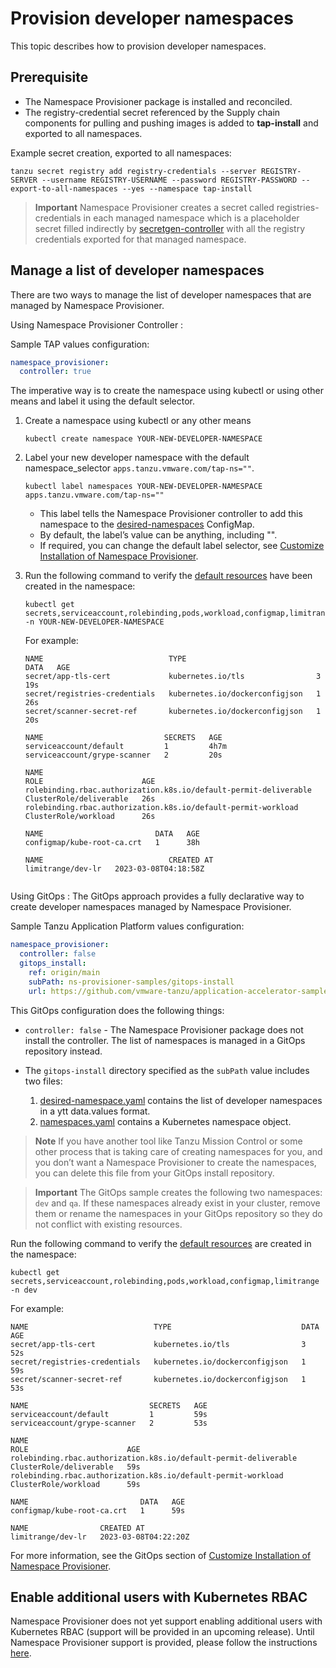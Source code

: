 # Provision developer namespaces

This topic describes how to provision developer namespaces.

## Prerequisite

- The Namespace Provisioner package is installed and reconciled.
- The registry-credential secret referenced by the Supply chain components for pulling and pushing images is added to **tap-install** and exported to all namespaces. 

Example secret creation, exported to all namespaces:

```shell
tanzu secret registry add registry-credentials --server REGISTRY-SERVER --username REGISTRY-USERNAME --password REGISTRY-PASSWORD --export-to-all-namespaces --yes --namespace tap-install
```

>**Important** Namespace Provisioner creates a secret called registries-credentials in each managed namespace which is a placeholder secret filled indirectly by [secretgen-controller](https://github.com/carvel-dev/secretgen-controller) with all the registry credentials exported for that managed  namespace.

## <a id ='manage-list'></a>Manage a list of developer namespaces

There are two ways to manage the list of developer namespaces that are managed by Namespace Provisioner.

Using Namespace Provisioner Controller
:

  Sample TAP values configuration:

  ```yaml
  namespace_provisioner:
    controller: true
  ```

  The imperative way is to create the namespace using kubectl or using other means and label it using the default selector.

  1. Create a namespace using kubectl or any other means

      ```shell
      kubectl create namespace YOUR-NEW-DEVELOPER-NAMESPACE
      ```

  2. Label your new developer namespace with the default namespace_selector `apps.tanzu.vmware.com/tap-ns=""`.

      ```shell
      kubectl label namespaces YOUR-NEW-DEVELOPER-NAMESPACE apps.tanzu.vmware.com/tap-ns=""
      ```

      - This label tells the Namespace Provisioner controller to add this namespace to the [desired-namespaces](about.hbs.md#desired-ns) ConfigMap.
      - By default, the label’s value can be anything, including "".
      - If required, you can change the default label selector, see [Customize Installation of Namespace Provisioner](customize-installation.md#con-label-selector).
  3. Run the following command to verify the [default resources](reference.md#default-resources) have been created in the namespace:

      ```shell
      kubectl get secrets,serviceaccount,rolebinding,pods,workload,configmap,limitrange -n YOUR-NEW-DEVELOPER-NAMESPACE
      ```
      For example:

      ```console
      NAME                            TYPE                             DATA   AGE
      secret/app-tls-cert             kubernetes.io/tls                3      19s
      secret/registries-credentials   kubernetes.io/dockerconfigjson   1      26s
      secret/scanner-secret-ref       kubernetes.io/dockerconfigjson   1      20s

      NAME                           SECRETS   AGE
      serviceaccount/default         1         4h7m
      serviceaccount/grype-scanner   2         20s

      NAME                                                               ROLE                      AGE
      rolebinding.rbac.authorization.k8s.io/default-permit-deliverable   ClusterRole/deliverable   26s
      rolebinding.rbac.authorization.k8s.io/default-permit-workload      ClusterRole/workload      26s

      NAME                         DATA   AGE
      configmap/kube-root-ca.crt   1      38h

      NAME                            CREATED AT
      limitrange/dev-lr   2023-03-08T04:18:58Z
    
     ```

Using GitOps
: The GitOps approach provides a fully declarative way to create developer namespaces managed
by Namespace Provisioner.

  Sample Tanzu Application Platform values configuration:

  ```yaml
  namespace_provisioner:
    controller: false
    gitops_install:
      ref: origin/main
      subPath: ns-provisioner-samples/gitops-install
      url: https://github.com/vmware-tanzu/application-accelerator-samples.git
  ```

  This GitOps configuration does the following things:

  - `controller: false` - The Namespace Provisioner package does not install the controller. The list of namespaces is managed in a GitOps repository instead.
  - The `gitops-install` directory specified as the `subPath` value includes two files:

    1. [desired-namespace.yaml](https://github.com/vmware-tanzu/application-accelerator-samples/blob/main/ns-provisioner-samples/gitops-install/desired-namespaces.yaml) contains the list of developer namespaces in a ytt data.values format.
    2. [namespaces.yaml](https://github.com/vmware-tanzu/application-accelerator-samples/blob/main/ns-provisioner-samples/gitops-install/namespaces.yaml) contains a Kubernetes namespace object.

  >**Note** If you have another tool like Tanzu Mission Control or some other process that is taking care of creating namespaces for you, and you don’t want a Namespace Provisioner to create the namespaces, you can delete this file from your GitOps install repository.

  >**Important**  The GitOps sample creates the following two namespaces: `dev` and `qa`. If these namespaces already exist in your cluster, remove them or rename the namespaces in your GitOps repository so they do not conflict with existing resources.

  Run the following command to verify the [default resources](reference.md#default-resources) are created in the namespace:

  ```shell
  kubectl get secrets,serviceaccount,rolebinding,pods,workload,configmap,limitrange -n dev
  ```

  For example:
  
  ```console
  NAME                            TYPE                             DATA   AGE
  secret/app-tls-cert             kubernetes.io/tls                3      52s
  secret/registries-credentials   kubernetes.io/dockerconfigjson   1      59s
  secret/scanner-secret-ref       kubernetes.io/dockerconfigjson   1      53s

  NAME                           SECRETS   AGE
  serviceaccount/default         1         59s
  serviceaccount/grype-scanner   2         53s

  NAME                                                               ROLE                      AGE
  rolebinding.rbac.authorization.k8s.io/default-permit-deliverable   ClusterRole/deliverable   59s
  rolebinding.rbac.authorization.k8s.io/default-permit-workload      ClusterRole/workload      59s

  NAME                         DATA   AGE
  configmap/kube-root-ca.crt   1      59s

  NAME                CREATED AT
  limitrange/dev-lr   2023-03-08T04:22:20Z
  ```
  
  For more information, see the GitOps section of [Customize Installation of Namespace Provisioner](customize-installation.md).

## <a id ='additional-users-k8s-rbac'></a>Enable additional users with Kubernetes RBAC
  
Namespace Provisioner does not yet support enabling additional users with Kubernetes RBAC (support will be provided in an upcoming release).
Until Namespace Provisioner support is provided, please follow the instructions [here](legacy-manual-namespace-setup.hbs.md#additional-user-access).
